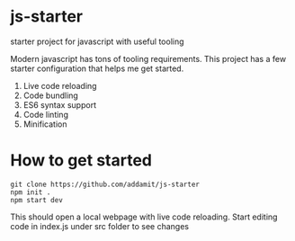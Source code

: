 # js-starter
starter project for javascript with useful tooling

Modern javascript has tons of tooling requirements. This project has a few starter configuration that helps me get started.
1. Live code reloading 
2. Code bundling 
3. ES6 syntax support 
4. Code linting 
5. Minification 

# How to get started
```
git clone https://github.com/addamit/js-starter
npm init .
npm start dev 
```
This should open a local webpage with live code reloading. Start editing code in index.js under src folder to see changes  
